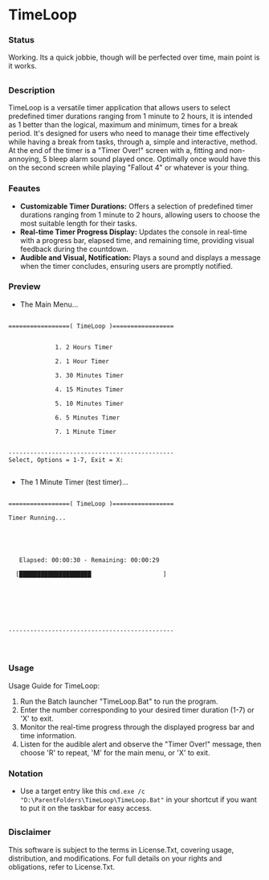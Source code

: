 # TimeLoop
### Status
Working. Its a quick jobbie, though will be perfected over time, main point is it works.

##
### Description
TimeLoop is a versatile timer application that allows users to select predefined timer durations ranging from 1 minute to 2 hours, it is intended as 1 better than the logical, maximum and minimum, times for a break period. It's designed for users who need to manage their time effectively while having a break from tasks, through a, simple and interactive, method. At the end of the timer is a "Timer Over!" screen with a, fitting and non-annoying, 5 bleep alarm sound played once. Optimally once would have this on the second screen while playing "Fallout 4" or whatever is your thing. 

### Feautes
- **Customizable Timer Durations:** Offers a selection of predefined timer durations ranging from 1 minute to 2 hours, allowing users to choose the most suitable length for their tasks.
- **Real-time Timer Progress Display:** Updates the console in real-time with a progress bar, elapsed time, and remaining time, providing visual feedback during the countdown.
- **Audible and Visual, Notification:** Plays a sound and displays a message when the timer concludes, ensuring users are promptly notified.

### Preview
- The Main Menu...
```

=================( TimeLoop )=================


             1. 2 Hours Timer

             2. 1 Hour Timer

             3. 30 Minutes Timer

             4. 15 Minutes Timer

             5. 10 Minutes Timer

             6. 5 Minutes Timer

             7. 1 Minute Timer


----------------------------------------------
Select, Options = 1-7, Exit = X:


```
- The 1 Minute Timer (test timer)...
```

=================( TimeLoop )=================

Timer Running...





   Elapsed: 00:00:30 - Remaining: 00:00:29

  [████████████████████                    ]







----------------------------------------------



```

##
### Usage 
Usage Guide for TimeLoop:
1. Run the Batch launcher "TimeLoop.Bat" to run the program.
2. Enter the number corresponding to your desired timer duration (1-7) or 'X' to exit.
3.  Monitor the real-time progress through the displayed progress bar and time information.
4. Listen for the audible alert and observe the "Timer Over!" message, then choose 'R' to repeat, 'M' for the main menu, or 'X' to exit.

### Notation
- Use a target entry like this `cmd.exe /c "D:\ParentFolders\TimeLoop\TimeLoop.Bat"` in your shortcut if you want to put it on the taskbar for easy access.

##
### Disclaimer
This software is subject to the terms in License.Txt, covering usage, distribution, and modifications. For full details on your rights and obligations, refer to License.Txt.
